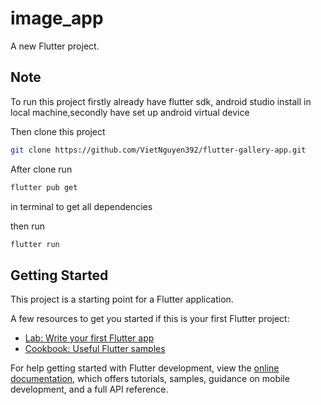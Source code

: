 # image_app

A new Flutter project.

## Note

To run this project firstly already have flutter sdk, android studio install in local machine,secondly have set up android virtual device

Then clone this project 

```bash
git clone https://github.com/VietNguyen392/flutter-gallery-app.git
```

After clone run 
```bash 
flutter pub get
```
in terminal to get all dependencies

then run  
```bash
flutter run
```

## Getting Started

This project is a starting point for a Flutter application.

A few resources to get you started if this is your first Flutter project:

- [Lab: Write your first Flutter app](https://docs.flutter.dev/get-started/codelab)
- [Cookbook: Useful Flutter samples](https://docs.flutter.dev/cookbook)

For help getting started with Flutter development, view the
[online documentation](https://docs.flutter.dev/), which offers tutorials,
samples, guidance on mobile development, and a full API reference.


